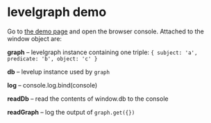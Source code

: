 # levelgraph demo

Go to [the demo page](http://hallowed-letters.surge.sh/levelgraph-demo/) and open the browser console. Attached to the window object are:

**graph** &ndash; levelgraph instance containing one triple: `{ subject: 'a', predicate: 'b', object: 'c' }`

**db** &ndash; levelup instance used by `graph`

**log** &ndash; console.log.bind(console)

**readDb** &ndash; read the contents of window.db to the console

**readGraph** &ndash; log the output of `graph.get({})`
